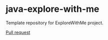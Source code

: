 # java-explore-with-me
Template repository for ExploreWithMe project.

[Pull request](https://github.com/Dw4yn33/java-explore-with-me/pull/3)
